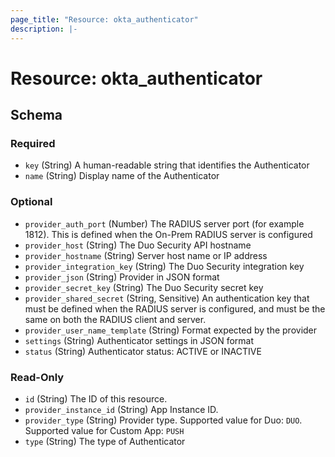 ```yaml
---
page_title: "Resource: okta_authenticator"
description: |-
---
```


# Resource: okta_authenticator

<!-- schema generated by tfplugindocs -->

## Schema

### Required

- `key` (String) A human-readable string that identifies the Authenticator
- `name` (String) Display name of the Authenticator

### Optional

- `provider_auth_port` (Number) The RADIUS server port (for example 1812). This is defined when the On-Prem RADIUS server is configured
- `provider_host` (String) The Duo Security API hostname
- `provider_hostname` (String) Server host name or IP address
- `provider_integration_key` (String) The Duo Security integration key
- `provider_json` (String) Provider in JSON format
- `provider_secret_key` (String) The Duo Security secret key
- `provider_shared_secret` (String, Sensitive) An authentication key that must be defined when the RADIUS server is configured, and must be the same on both the RADIUS client and server.
- `provider_user_name_template` (String) Format expected by the provider
- `settings` (String) Authenticator settings in JSON format
- `status` (String) Authenticator status: ACTIVE or INACTIVE

### Read-Only

- `id` (String) The ID of this resource.
- `provider_instance_id` (String) App Instance ID.
- `provider_type` (String) Provider type. Supported value for Duo: `DUO`. Supported value for Custom App: `PUSH`
- `type` (String) The type of Authenticator
